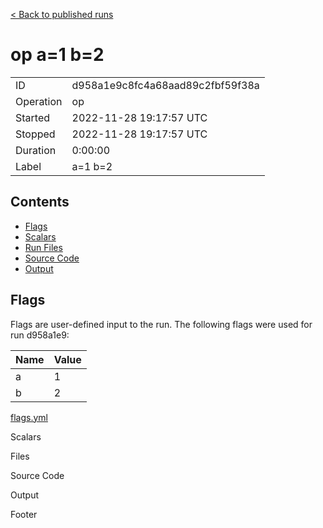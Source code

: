 [< Back to published runs](../README.md)


# op a=1 b=2



|           |                     |
|-----------|---------------------|
| ID        | d958a1e9c8fc4a68aad89c2fbf59f38a        |
| Operation | op |
| Started   | 2022-11-28 19:17:57 UTC   |
| Stopped   | 2022-11-28 19:17:57 UTC   |
| Duration  | 0:00:00      |
| Label     | a=1 b=2     |


## Contents

- [Flags](#flags)
- [Scalars](#scalars)
- [Run Files](#run-files)
- [Source Code](#source-code)
- [Output](#output)


## Flags

Flags are user-defined input to the run. The following flags were used
for run d958a1e9:

| Name | Value |
| ---- | ----- |
| a | 1 |
| b | 2 |

[flags.yml](flags.yml)



Scalars


Files


Source Code


Output


Footer

